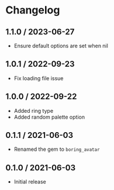 # Changelog

## 1.1.0 / 2023-06-27

- Ensure default options are set when nil

## 1.0.1 / 2022-09-23

- Fix loading file issue

## 1.0.0 / 2022-09-22

- Added ring type
- Added random palette option

## 0.1.1 / 2021-06-03

- Renamed the gem to `boring_avatar`

## 0.1.0 / 2021-06-03

- Initial release
